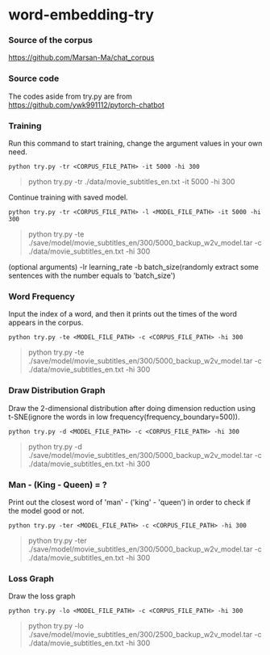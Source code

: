 # word-embedding-try
### Source of the corpus
https://github.com/Marsan-Ma/chat_corpus
### Source code
The codes aside from try.py are from https://github.com/ywk991112/pytorch-chatbot
### Training
Run this command to start training, change the argument values in your own need.
```
python try.py -tr <CORPUS_FILE_PATH> -it 5000 -hi 300
```
> python try.py -tr ./data/movie_subtitles_en.txt -it 5000 -hi 300

Continue training with saved model.
```
python try.py -tr <CORPUS_FILE_PATH> -l <MODEL_FILE_PATH> -it 5000 -hi 300
```
> python try.py -te ./save/model/movie_subtitles_en/300/5000_backup_w2v_model.tar -c ./data/movie_subtitles_en.txt -hi 300

(optional arguments) -lr learning_rate -b batch_size(randomly extract some sentences with the number equals to 'batch_size')
### Word Frequency
Input the index of a word, and then it prints out the times of the word appears in the corpus.
```
python try.py -te <MODEL_FILE_PATH> -c <CORPUS_FILE_PATH> -hi 300
```
> python try.py -te ./save/model/movie_subtitles_en/300/5000_backup_w2v_model.tar -c ./data/movie_subtitles_en.txt -hi 300
### Draw Distribution Graph
Draw the 2-dimensional distribution after doing dimension reduction using t-SNE(ignore the words in low frequency(frequency_boundary=500)).
```
python try.py -d <MODEL_FILE_PATH> -c <CORPUS_FILE_PATH> -hi 300
```
> python try.py -d ./save/model/movie_subtitles_en/300/5000_backup_w2v_model.tar -c ./data/movie_subtitles_en.txt -hi 300
###  Man - (King - Queen) = ?
Print out the closest word of 'man' - ('king' - 'queen') in order to check if the model good or not.
```
python try.py -ter <MODEL_FILE_PATH> -c <CORPUS_FILE_PATH> -hi 300
```
> python try.py -ter ./save/model/movie_subtitles_en/300/5000_backup_w2v_model.tar -c ./data/movie_subtitles_en.txt -hi 300
### Loss Graph
Draw the loss graph
```
python try.py -lo <MODEL_FILE_PATH> -c <CORPUS_FILE_PATH> -hi 300
```
> python try.py -lo ./save/model/movie_subtitles_en/300/2500_backup_w2v_model.tar -c ./data/movie_subtitles_en.txt -hi 300
